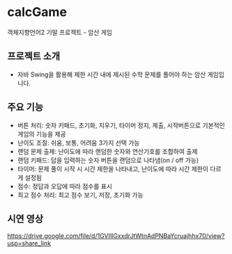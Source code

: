 # calcGame

객체지향언어2 기말 프로젝트 - 암산 게임

## 프로젝트 소개

- 자바 Swing을 활용해 제한 시간 내에 제시된 수학 문제를 풀어야 하는 암산 게임입니다.

##  주요 기능

- 버튼 처리: 숫자 키패드, 초기화, 지우기, 타이머 정지, 제출, 시작버튼으로 기본적인 게임의 기능을 제공
- 난이도 조절: 쉬움, 보통, 어려움 3가지 선택 가능
- 랜덤 문제 출제: 난이도에 따라 랜덤한 숫자와 연산기호를 조합하여 출제
- 랜덤 키패드: 답을 입력하는 숫자 버튼을 랜덤으로 나타냄(on / off 가능)
- 타이머: 문제 풀이 시작 시 시간 제한을 나타내고, 난이도에 따라 시간 제한이 다르게 설정됨
- 점수: 정답과 오답에 따라 점수를 표시
- 최고 점수 처리: 최고 점수 보기, 저장, 초기화 가능

## 시연 영상

https://drive.google.com/file/d/1GVIlIGxxdrJtWtnAdPNBaYcruajhhx70/view?usp=share_link
